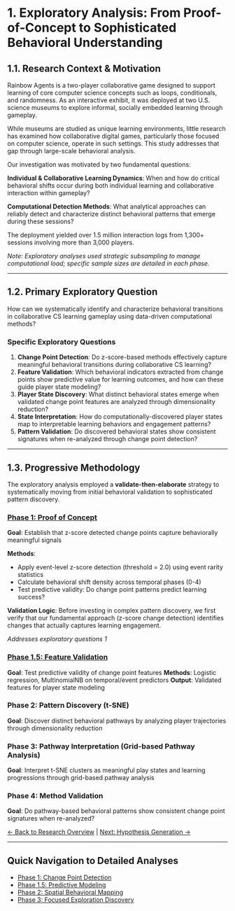 # 1. Exploratory Analysis: From Proof-of-Concept to Sophisticated Behavioral Understanding

## 1.1. Research Context & Motivation
Rainbow Agents is a two-player collaborative game designed to support learning of core computer science concepts such as loops, conditionals, and randomness. As an interactive exhibit, it was deployed at two U.S. science museums to explore informal, socially embedded learning through gameplay.

While museums are studied as unique learning environments, little research has examined how collaborative digital games, particularly those focused on computer science, operate in such settings. This study addresses that gap through large-scale behavioral analysis.

Our investigation was motivated by two fundamental questions:

**Individual & Collaborative Learning Dynamics**: When and how do critical behavioral shifts occur during both individual learning and collaborative interaction within gameplay?

**Computational Detection Methods**: What analytical approaches can reliably detect and characterize distinct behavioral patterns that emerge during these sessions?

The deployment yielded over 1.5 million interaction logs from 1,300+ sessions involving more than 3,000 players.

_Note: Exploratory analyses used strategic subsampling to manage computational load; specific sample sizes are detailed in each phase._

---
## 1.2. Primary Exploratory Question
How can we systematically identify and characterize behavioral transitions in collaborative CS learning gameplay using data-driven computational methods?

### Specific Exploratory Questions
1. **Change Point Detection**: Do z-score-based methods effectively capture meaningful behavioral transitions during collaborative CS learning?
2. **Feature Validation**: Which behavioral indicators extracted from change points show predictive value for learning outcomes, and how can these guide player state modeling?
3. **Player State Discovery**: What distinct behavioral states emerge when validated change point features are analyzed through dimensionality reduction?
4. **State Interpretation**: How do computationally-discovered player states map to interpretable learning behaviors and engagement patterns?
5. **Pattern Validation**: Do discovered behavioral states show consistent signatures when re-analyzed through change point detection?

---
## 1.3. Progressive Methodology
The exploratory analysis employed a **validate-then-elaborate** strategy to systematically moving from initial behavioral validation to sophisticated pattern discovery.

### [Phase 1: Proof of Concept](../phase1-change-points.md)
**Goal**: Establish that z-score detected change points capture behaviorally meaningful signals


**Methods**:
- Apply event-level z-score detection (threshold = 2.0) using event rarity statistics
- Calculate behavioral shift density across temporal phases (0-4)
- Test predictive validity: Do change point patterns predict learning success?

**Validation Logic**: Before investing in complex pattern discovery, we first verify that our fundamental approach (z-score change detection) identifies changes that actually captures learning engagement.

*Addresses exploratory questions 1*


### [Phase 1.5: Feature Validation](../phase1.5-predictive-modeling.md) 
**Goal**: Test predictive validity of change point features
**Methods**: Logistic regression, MultinomialNB on temporal/event predictors
**Output**: Validated features for player state modeling

### Phase 2: Pattern Discovery (t-SNE)
**Goal**:  Discover distinct behavioral pathways by analyzing player trajectories through dimensionality reduction

### Phase 3: Pathway Interpretation (Grid-based Pathway Analysis)
**Goal**: Interpret t-SNE clusters as meaningful play states and learning progressions through grid-based pathway analysis

### Phase 4: Method Validation
**Goal**: Do pathway-based behavioral patterns show consistent change point signatures when re-analyzed?






[← Back to Research Overview](README.md) | [Next: Hypothesis Generation →](2-hypothesis-generation.md)

---

## Quick Navigation to Detailed Analyses
- [Phase 1: Change Point Detection](phases/phase1-change-points.md)
- [Phase 1.5: Predictive Modeling](phases/phase1.5-predictive-modeling.md) 
- [Phase 2: Spatial Behavioral Mapping](phases/phase3-spatial-mapping.md)
- [Phase 3: Focused Exploration Discovery](phases/phase4-focused-exploration.md)
